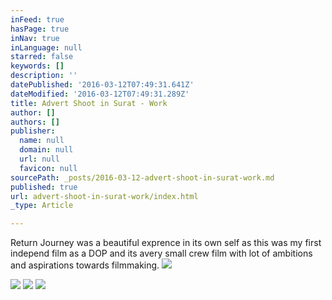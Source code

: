 ```yaml
---
inFeed: true
hasPage: true
inNav: true
inLanguage: null
starred: false
keywords: []
description: ''
datePublished: '2016-03-12T07:49:31.641Z'
dateModified: '2016-03-12T07:49:31.289Z'
title: Advert Shoot in Surat - Work
author: []
authors: []
publisher:
  name: null
  domain: null
  url: null
  favicon: null
sourcePath: _posts/2016-03-12-advert-shoot-in-surat-work.md
published: true
url: advert-shoot-in-surat-work/index.html
_type: Article

---
```

Return Journey was a beautiful exprence in its own self as this was my first independ film as a DOP and its avery small crew film with lot of ambitions and aspirations towards filmmaking.
![](https://the-grid-user-content.s3-us-west-2.amazonaws.com/77d66584-0dfa-4f66-a03c-ef196aa9ff94.jpg)

  
![](https://the-grid-user-content.s3-us-west-2.amazonaws.com/9757bfb5-dd01-46c7-8f24-8a030deb027a.jpg)
![](https://the-grid-user-content.s3-us-west-2.amazonaws.com/e333604f-f7ad-4ad8-a0b3-02fd0541d4cb.jpg)
![](https://the-grid-user-content.s3-us-west-2.amazonaws.com/910ed8ce-481e-41f9-a455-fff170c91fd9.jpg)